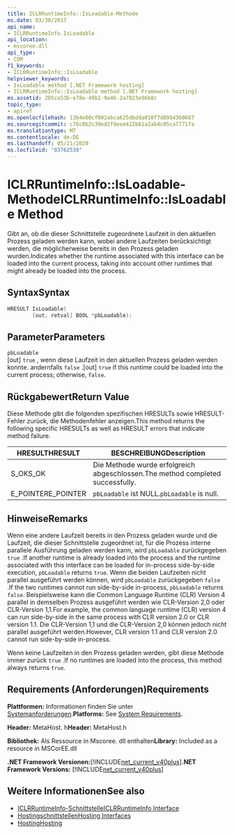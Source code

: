 ```yaml
---
title: ICLRRuntimeInfo::IsLoadable-Methode
ms.date: 03/30/2017
api_name:
- ICLRRuntimeInfo.IsLoadable
api_location:
- mscoree.dll
api_type:
- COM
f1_keywords:
- ICLRRuntimeInfo::IsLoadable
helpviewer_keywords:
- IsLoadable method [.NET Framework hosting]
- ICLRRuntimeInfo::IsLoadable method [.NET Framework hosting]
ms.assetid: 205ca53b-e78e-49b2-9a46-2a7823e96b8c
topic_type:
- apiref
ms.openlocfilehash: 13b4e00cf002abca625dbdda010f7d8994360687
ms.sourcegitcommit: c76c8b2c39ed2f0eee422b61a2ab4c05ca7771fa
ms.translationtype: MT
ms.contentlocale: de-DE
ms.lasthandoff: 05/21/2020
ms.locfileid: "83762538"
---
```

# <a name="iclrruntimeinfoisloadable-method"></a><span data-ttu-id="656b2-102">ICLRRuntimeInfo::IsLoadable-Methode</span><span class="sxs-lookup"><span data-stu-id="656b2-102">ICLRRuntimeInfo::IsLoadable Method</span></span>
<span data-ttu-id="656b2-103">Gibt an, ob die dieser Schnittstelle zugeordnete Laufzeit in den aktuellen Prozess geladen werden kann, wobei andere Laufzeiten berücksichtigt werden, die möglicherweise bereits in den Prozess geladen wurden.</span><span class="sxs-lookup"><span data-stu-id="656b2-103">Indicates whether the runtime associated with this interface can be loaded into the current process, taking into account other runtimes that might already be loaded into the process.</span></span>  
  
## <a name="syntax"></a><span data-ttu-id="656b2-104">Syntax</span><span class="sxs-lookup"><span data-stu-id="656b2-104">Syntax</span></span>  
  
```cpp  
HRESULT IsLoadable(  
        [out, retval] BOOL *pbLoadable);  
```  
  
## <a name="parameters"></a><span data-ttu-id="656b2-105">Parameter</span><span class="sxs-lookup"><span data-stu-id="656b2-105">Parameters</span></span>  
 `pbLoadable`  
 <span data-ttu-id="656b2-106">[out] `true` , wenn diese Laufzeit in den aktuellen Prozess geladen werden konnte. andernfalls `false` .</span><span class="sxs-lookup"><span data-stu-id="656b2-106">[out] `true` if this runtime could be loaded into the current process; otherwise, `false`.</span></span>  
  
## <a name="return-value"></a><span data-ttu-id="656b2-107">Rückgabewert</span><span class="sxs-lookup"><span data-stu-id="656b2-107">Return Value</span></span>  
 <span data-ttu-id="656b2-108">Diese Methode gibt die folgenden spezifischen HRESULTs sowie HRESULT-Fehler zurück, die Methodenfehler anzeigen.</span><span class="sxs-lookup"><span data-stu-id="656b2-108">This method returns the following specific HRESULTs as well as HRESULT errors that indicate method failure.</span></span>  
  
|<span data-ttu-id="656b2-109">HRESULT</span><span class="sxs-lookup"><span data-stu-id="656b2-109">HRESULT</span></span>|<span data-ttu-id="656b2-110">BESCHREIBUNG</span><span class="sxs-lookup"><span data-stu-id="656b2-110">Description</span></span>|  
|-------------|-----------------|  
|<span data-ttu-id="656b2-111">S_OK</span><span class="sxs-lookup"><span data-stu-id="656b2-111">S_OK</span></span>|<span data-ttu-id="656b2-112">Die Methode wurde erfolgreich abgeschlossen.</span><span class="sxs-lookup"><span data-stu-id="656b2-112">The method completed successfully.</span></span>|  
|<span data-ttu-id="656b2-113">E_POINTER</span><span class="sxs-lookup"><span data-stu-id="656b2-113">E_POINTER</span></span>|<span data-ttu-id="656b2-114">`pbLoadable` ist NULL.</span><span class="sxs-lookup"><span data-stu-id="656b2-114">`pbLoadable` is null.</span></span>|  
  
## <a name="remarks"></a><span data-ttu-id="656b2-115">Hinweise</span><span class="sxs-lookup"><span data-stu-id="656b2-115">Remarks</span></span>  
 <span data-ttu-id="656b2-116">Wenn eine andere Laufzeit bereits in den Prozess geladen wurde und die Laufzeit, die dieser Schnittstelle zugeordnet ist, für die Prozess interne parallele Ausführung geladen werden kann, wird `pbLoadable` zurückgegeben `true` .</span><span class="sxs-lookup"><span data-stu-id="656b2-116">If another runtime is already loaded into the process and the runtime associated with this interface can be loaded for in-process side-by-side execution, `pbLoadable` returns `true`.</span></span> <span data-ttu-id="656b2-117">Wenn die beiden Laufzeiten nicht parallel ausgeführt werden können, wird `pbLoadable` zurückgegeben `false` .</span><span class="sxs-lookup"><span data-stu-id="656b2-117">If the two runtimes cannot run side-by-side in-process, `pbLoadable` returns `false`.</span></span> <span data-ttu-id="656b2-118">Beispielsweise kann die Common Language Runtime (CLR) Version 4 parallel in demselben Prozess ausgeführt werden wie CLR-Version 2,0 oder CLR-Version 1,1.</span><span class="sxs-lookup"><span data-stu-id="656b2-118">For example, the common language runtime (CLR) version 4 can run side-by-side in the same process with CLR version 2.0 or CLR version 1.1.</span></span> <span data-ttu-id="656b2-119">Die CLR-Version 1,1 und die CLR-Version 2,0 können jedoch nicht parallel ausgeführt werden.</span><span class="sxs-lookup"><span data-stu-id="656b2-119">However, CLR version 1.1 and CLR version 2.0 cannot run side-by-side in-process.</span></span>  
  
 <span data-ttu-id="656b2-120">Wenn keine Laufzeiten in den Prozess geladen werden, gibt diese Methode immer zurück `true` .</span><span class="sxs-lookup"><span data-stu-id="656b2-120">If no runtimes are loaded into the process, this method always returns `true`.</span></span>  
  
## <a name="requirements"></a><span data-ttu-id="656b2-121">Requirements (Anforderungen)</span><span class="sxs-lookup"><span data-stu-id="656b2-121">Requirements</span></span>  
 <span data-ttu-id="656b2-122">**Plattformen:** Informationen finden Sie unter [Systemanforderungen](../../get-started/system-requirements.md).</span><span class="sxs-lookup"><span data-stu-id="656b2-122">**Platforms:** See [System Requirements](../../get-started/system-requirements.md).</span></span>  
  
 <span data-ttu-id="656b2-123">**Header:** MetaHost. h</span><span class="sxs-lookup"><span data-stu-id="656b2-123">**Header:** MetaHost.h</span></span>  
  
 <span data-ttu-id="656b2-124">**Bibliothek:** Als Ressource in Mscoree. dll enthalten</span><span class="sxs-lookup"><span data-stu-id="656b2-124">**Library:** Included as a resource in MSCorEE.dll</span></span>  
  
 <span data-ttu-id="656b2-125">**.NET Framework Versionen:**[!INCLUDE[net_current_v40plus](../../../../includes/net-current-v40plus-md.md)]</span><span class="sxs-lookup"><span data-stu-id="656b2-125">**.NET Framework Versions:** [!INCLUDE[net_current_v40plus](../../../../includes/net-current-v40plus-md.md)]</span></span>  
  
## <a name="see-also"></a><span data-ttu-id="656b2-126">Weitere Informationen</span><span class="sxs-lookup"><span data-stu-id="656b2-126">See also</span></span>

- [<span data-ttu-id="656b2-127">ICLRRuntimeInfo-Schnittstelle</span><span class="sxs-lookup"><span data-stu-id="656b2-127">ICLRRuntimeInfo Interface</span></span>](iclrruntimeinfo-interface.md)
- [<span data-ttu-id="656b2-128">Hostingschnittstellen</span><span class="sxs-lookup"><span data-stu-id="656b2-128">Hosting Interfaces</span></span>](hosting-interfaces.md)
- [<span data-ttu-id="656b2-129">Hosting</span><span class="sxs-lookup"><span data-stu-id="656b2-129">Hosting</span></span>](index.md)
